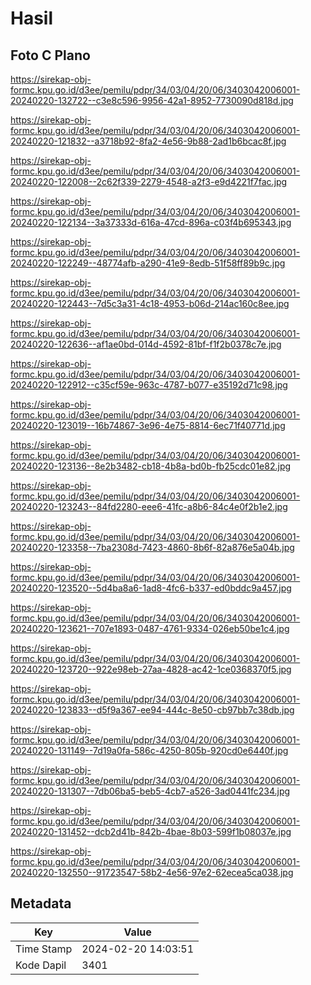 # Hasil

## Foto C Plano

https://sirekap-obj-formc.kpu.go.id/d3ee/pemilu/pdpr/34/03/04/20/06/3403042006001-20240220-132722--c3e8c596-9956-42a1-8952-7730090d818d.jpg

https://sirekap-obj-formc.kpu.go.id/d3ee/pemilu/pdpr/34/03/04/20/06/3403042006001-20240220-121832--a3718b92-8fa2-4e56-9b88-2ad1b6bcac8f.jpg

https://sirekap-obj-formc.kpu.go.id/d3ee/pemilu/pdpr/34/03/04/20/06/3403042006001-20240220-122008--2c62f339-2279-4548-a2f3-e9d4221f7fac.jpg

https://sirekap-obj-formc.kpu.go.id/d3ee/pemilu/pdpr/34/03/04/20/06/3403042006001-20240220-122134--3a37333d-616a-47cd-896a-c03f4b695343.jpg

https://sirekap-obj-formc.kpu.go.id/d3ee/pemilu/pdpr/34/03/04/20/06/3403042006001-20240220-122249--48774afb-a290-41e9-8edb-51f58ff89b9c.jpg

https://sirekap-obj-formc.kpu.go.id/d3ee/pemilu/pdpr/34/03/04/20/06/3403042006001-20240220-122443--7d5c3a31-4c18-4953-b06d-214ac160c8ee.jpg

https://sirekap-obj-formc.kpu.go.id/d3ee/pemilu/pdpr/34/03/04/20/06/3403042006001-20240220-122636--af1ae0bd-014d-4592-81bf-f1f2b0378c7e.jpg

https://sirekap-obj-formc.kpu.go.id/d3ee/pemilu/pdpr/34/03/04/20/06/3403042006001-20240220-122912--c35cf59e-963c-4787-b077-e35192d71c98.jpg

https://sirekap-obj-formc.kpu.go.id/d3ee/pemilu/pdpr/34/03/04/20/06/3403042006001-20240220-123019--16b74867-3e96-4e75-8814-6ec71f40771d.jpg

https://sirekap-obj-formc.kpu.go.id/d3ee/pemilu/pdpr/34/03/04/20/06/3403042006001-20240220-123136--8e2b3482-cb18-4b8a-bd0b-fb25cdc01e82.jpg

https://sirekap-obj-formc.kpu.go.id/d3ee/pemilu/pdpr/34/03/04/20/06/3403042006001-20240220-123243--84fd2280-eee6-41fc-a8b6-84c4e0f2b1e2.jpg

https://sirekap-obj-formc.kpu.go.id/d3ee/pemilu/pdpr/34/03/04/20/06/3403042006001-20240220-123358--7ba2308d-7423-4860-8b6f-82a876e5a04b.jpg

https://sirekap-obj-formc.kpu.go.id/d3ee/pemilu/pdpr/34/03/04/20/06/3403042006001-20240220-123520--5d4ba8a6-1ad8-4fc6-b337-ed0bddc9a457.jpg

https://sirekap-obj-formc.kpu.go.id/d3ee/pemilu/pdpr/34/03/04/20/06/3403042006001-20240220-123621--707e1893-0487-4761-9334-026eb50be1c4.jpg

https://sirekap-obj-formc.kpu.go.id/d3ee/pemilu/pdpr/34/03/04/20/06/3403042006001-20240220-123720--922e98eb-27aa-4828-ac42-1ce0368370f5.jpg

https://sirekap-obj-formc.kpu.go.id/d3ee/pemilu/pdpr/34/03/04/20/06/3403042006001-20240220-123833--d5f9a367-ee94-444c-8e50-cb97bb7c38db.jpg

https://sirekap-obj-formc.kpu.go.id/d3ee/pemilu/pdpr/34/03/04/20/06/3403042006001-20240220-131149--7d19a0fa-586c-4250-805b-920cd0e6440f.jpg

https://sirekap-obj-formc.kpu.go.id/d3ee/pemilu/pdpr/34/03/04/20/06/3403042006001-20240220-131307--7db06ba5-beb5-4cb7-a526-3ad0441fc234.jpg

https://sirekap-obj-formc.kpu.go.id/d3ee/pemilu/pdpr/34/03/04/20/06/3403042006001-20240220-131452--dcb2d41b-842b-4bae-8b03-599f1b08037e.jpg

https://sirekap-obj-formc.kpu.go.id/d3ee/pemilu/pdpr/34/03/04/20/06/3403042006001-20240220-132550--91723547-58b2-4e56-97e2-62ecea5ca038.jpg


## Metadata

| Key        | Value               |
| ---------- | ------------------- |
| Time Stamp | 2024-02-20 14:03:51 |
| Kode Dapil | 3401                |



